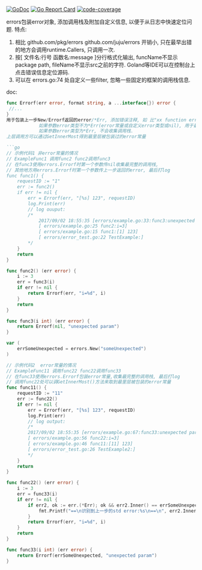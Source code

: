[![GoDoc](https://godoc.org/github.com/hanjm/errors?status.svg)](https://godoc.org/github.com/hanjm/errors)
[![Go Report Card](https://goreportcard.com/badge/github.com/hanjm/errors)](https://goreportcard.com/report/github.com/hanjm/errors)
[![code-coverage](http://gocover.io/_badge/github.com/hanjm/errors)](http://gocover.io/github.com/hanjm/errors)

errors包装error对象, 添加调用栈及附加自定义信息, 以便于从日志中快速定位问题.
特点:
1. 相比 github.com/pkg/errors github.com/juju/errors 开销小, 只在最早出错的地方会调用runtime.Callers, 只调用一次.
2. 按[ 文件名:行号 函数名:message ]分行格式化输出, funcName不显示package path, fileName不显示src之前的字符. Goland等IDE可以在控制台上点击错误信息定位源码.
3. 可以在 errors.go:74 处自定义一些filter, 忽略一些固定的框架的调用栈信息.

doc:
```go
func Errorf(err error, format string, a ...interface{}) error {
 //...
}
用于包装上一步New/Errorf返回的error/*Err, 添加错误注释, 如 比"xx function error"更直接的错误说明、调用函数的参数值等
 			如果参数error类型不为*Err(error常量或自定义error类型或nil), 用于最早出错的地方, 会收集调用栈
 			如果参数error类型为*Err, 不会收集调用栈.
上层调用方可以通过GetInnerMost得到最里层被包装过的error常量

```go
// 示例代码1 非error常量的情况
// ExampleFunc1 调用func2 func2调用func3
// 在func3使用errors.Errorf时第一个参数传nil收集最完整的调用栈,
// 其他地方用errors.Errorf时第一个参数传上一步返回的error, 最后打log
func func1() {
	requestID := "1"
	err := func2()
	if err != nil {
		err = Errorf(err, "[%s] 123", requestID)
		log.Print(err)
		// log ouuput:
		/*
			2017/09/02 18:55:35 [errors/example.go:33:func3:unexpected param]
			[ errors/example.go:25 func2:i=3]
			[ errors/example.go:15 func1:[1] 123]
			[ errors/error_test.go:22 TestExample:]
		*/
	}
	return
}

func func2() (err error) {
	i := 3
	err = func3(i)
	if err != nil {
		return Errorf(err, "i=%d", i)
	}
	return
}

func func3(i int) (err error) {
	return Errorf(nil, "unexpected param")
}

var (
	errSomeUnexpected = errors.New("someUnexpected")
)

// 示例代码2  error常量的情况
// ExampleFunc11 调用func22 func22调用func33
// 在func33使用errors.Errorf包装error常量,收集最完整的调用栈, 最后打log
// 调用func22处可以调GetInnerMost()方法来取到最里层被包装的error常量
func func11() {
	requestID := "11"
	err := func22()
	if err != nil {
		err = Errorf(err, "[%s] 123", requestID)
		log.Print(err)
		// log output:
		/*
		2017/09/02 18:55:35 [errors/example.go:67:func33:unexpected param err:someUnexpected]
		[ errors/example.go:56 func22:i=3]
		[ errors/example.go:46 func11:[11] 123]
		[ errors/error_test.go:26 TestExample2:]
		*/
	}
	return
}

func func22() (err error) {
	i := 3
	err = func33(i)
	if err != nil {
		if err2, ok := err.(*Err); ok && err2.Inner() == errSomeUnexpected {
			fmt.Printf("==\n识别到上一步的std error:%s\n==\n", err2.Inner())
		}
		return Errorf(err, "i=%d", i)
	}
	return
}

func func33(i int) (err error) {
	return Errorf(errSomeUnexpected, "unexpected param")
}
```

